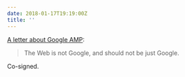 ```yaml
---
date: 2018-01-17T19:19:00Z
title: ''
---
```

[A letter about Google AMP](http://ampletter.org):

> The Web is not Google, and should not be just Google.

Co-signed.
